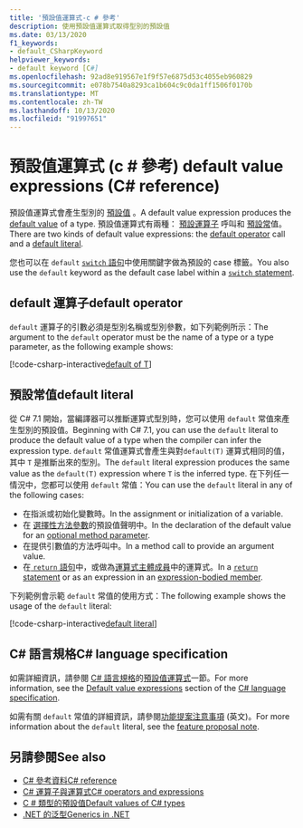 ```yaml
---
title: '預設值運算式-c # 參考'
description: 使用預設值運算式取得型別的預設值
ms.date: 03/13/2020
f1_keywords:
- default_CSharpKeyword
helpviewer_keywords:
- default keyword [C#]
ms.openlocfilehash: 92ad8e919567e1f9f57e6875d53c4055eb960829
ms.sourcegitcommit: e078b7540a8293ca1b604c9c0da1ff1506f0170b
ms.translationtype: MT
ms.contentlocale: zh-TW
ms.lasthandoff: 10/13/2020
ms.locfileid: "91997651"
---
```

# <a name="default-value-expressions-c-reference"></a><span data-ttu-id="7ee47-103">預設值運算式 (c # 參考) </span><span class="sxs-lookup"><span data-stu-id="7ee47-103">default value expressions (C# reference)</span></span>

<span data-ttu-id="7ee47-104">預設值運算式會產生型別的 [預設值](../builtin-types/default-values.md) 。</span><span class="sxs-lookup"><span data-stu-id="7ee47-104">A default value expression produces the [default value](../builtin-types/default-values.md) of a type.</span></span> <span data-ttu-id="7ee47-105">預設值運算式有兩種： [預設運算子](#default-operator) 呼叫和 [預設常](#default-literal)值。</span><span class="sxs-lookup"><span data-stu-id="7ee47-105">There are two kinds of default value expressions: the [default operator](#default-operator) call and a [default literal](#default-literal).</span></span>

<span data-ttu-id="7ee47-106">您也可以在 `default` [ `switch` 語句](../keywords/switch.md)中使用關鍵字做為預設的 case 標籤。</span><span class="sxs-lookup"><span data-stu-id="7ee47-106">You also use the `default` keyword as the default case label within a [`switch` statement](../keywords/switch.md).</span></span>

## <a name="default-operator"></a><span data-ttu-id="7ee47-107">default 運算子</span><span class="sxs-lookup"><span data-stu-id="7ee47-107">default operator</span></span>

<span data-ttu-id="7ee47-108">`default` 運算子的引數必須是型別名稱或型別參數，如下列範例所示：</span><span class="sxs-lookup"><span data-stu-id="7ee47-108">The argument to the `default` operator must be the name of a type or a type parameter, as the following example shows:</span></span>

[!code-csharp-interactive[default of T](snippets/shared/DefaultOperator.cs#WithOperand)]

## <a name="default-literal"></a><span data-ttu-id="7ee47-109">預設常值</span><span class="sxs-lookup"><span data-stu-id="7ee47-109">default literal</span></span>

<span data-ttu-id="7ee47-110">從 C# 7.1 開始，當編譯器可以推斷運算式型別時，您可以使用 `default` 常值來產生型別的預設值。</span><span class="sxs-lookup"><span data-stu-id="7ee47-110">Beginning with C# 7.1, you can use the `default` literal to produce the default value of a type when the compiler can infer the expression type.</span></span> <span data-ttu-id="7ee47-111">`default` 常值運算式會產生與對`default(T)` 運算式相同的值，其中 `T` 是推斷出來的型別。</span><span class="sxs-lookup"><span data-stu-id="7ee47-111">The `default` literal expression produces the same value as the `default(T)` expression where `T` is the inferred type.</span></span> <span data-ttu-id="7ee47-112">在下列任一情況中，您都可以使用 `default` 常值：</span><span class="sxs-lookup"><span data-stu-id="7ee47-112">You can use the `default` literal in any of the following cases:</span></span>

- <span data-ttu-id="7ee47-113">在指派或初始化變數時。</span><span class="sxs-lookup"><span data-stu-id="7ee47-113">In the assignment or initialization of a variable.</span></span>
- <span data-ttu-id="7ee47-114">在 [選擇性方法參數](../../methods.md#optional-parameters-and-arguments)的預設值聲明中。</span><span class="sxs-lookup"><span data-stu-id="7ee47-114">In the declaration of the default value for an [optional method parameter](../../methods.md#optional-parameters-and-arguments).</span></span>
- <span data-ttu-id="7ee47-115">在提供引數值的方法呼叫中。</span><span class="sxs-lookup"><span data-stu-id="7ee47-115">In a method call to provide an argument value.</span></span>
- <span data-ttu-id="7ee47-116">在[ `return` 語句](../keywords/return.md)中，或做為[運算式主體成員](../../programming-guide/statements-expressions-operators/expression-bodied-members.md)中的運算式。</span><span class="sxs-lookup"><span data-stu-id="7ee47-116">In a [`return` statement](../keywords/return.md) or as an expression in an [expression-bodied member](../../programming-guide/statements-expressions-operators/expression-bodied-members.md).</span></span>

<span data-ttu-id="7ee47-117">下列範例會示範 `default` 常值的使用方式：</span><span class="sxs-lookup"><span data-stu-id="7ee47-117">The following example shows the usage of the `default` literal:</span></span>

[!code-csharp-interactive[default literal](snippets/shared/DefaultOperator.cs#DefaultLiteral)]

## <a name="c-language-specification"></a><span data-ttu-id="7ee47-118">C# 語言規格</span><span class="sxs-lookup"><span data-stu-id="7ee47-118">C# language specification</span></span>

<span data-ttu-id="7ee47-119">如需詳細資訊，請參閱 [C# 語言規格](~/_csharplang/spec/introduction.md)的[預設值運算式](~/_csharplang/spec/expressions.md#default-value-expressions)一節。</span><span class="sxs-lookup"><span data-stu-id="7ee47-119">For more information, see the [Default value expressions](~/_csharplang/spec/expressions.md#default-value-expressions) section of the [C# language specification](~/_csharplang/spec/introduction.md).</span></span>

<span data-ttu-id="7ee47-120">如需有關 `default` 常值的詳細資訊，請參閱[功能提案注意事項](~/_csharplang/proposals/csharp-7.1/target-typed-default.md) \(英文\)。</span><span class="sxs-lookup"><span data-stu-id="7ee47-120">For more information about the `default` literal, see the [feature proposal note](~/_csharplang/proposals/csharp-7.1/target-typed-default.md).</span></span>

## <a name="see-also"></a><span data-ttu-id="7ee47-121">另請參閱</span><span class="sxs-lookup"><span data-stu-id="7ee47-121">See also</span></span>

- [<span data-ttu-id="7ee47-122">C# 參考資料</span><span class="sxs-lookup"><span data-stu-id="7ee47-122">C# reference</span></span>](../index.md)
- [<span data-ttu-id="7ee47-123">C# 運算子與運算式</span><span class="sxs-lookup"><span data-stu-id="7ee47-123">C# operators and expressions</span></span>](index.md)
- [<span data-ttu-id="7ee47-124">C # 類型的預設值</span><span class="sxs-lookup"><span data-stu-id="7ee47-124">Default values of C# types</span></span>](../builtin-types/default-values.md)
- [<span data-ttu-id="7ee47-125">.NET 的泛型</span><span class="sxs-lookup"><span data-stu-id="7ee47-125">Generics in .NET</span></span>](../../../standard/generics/index.md)
